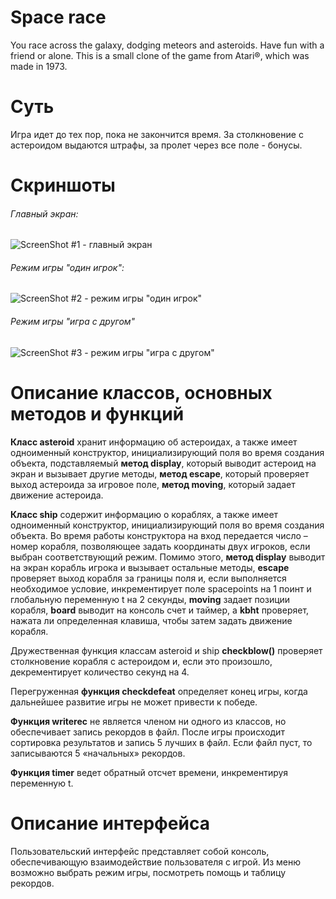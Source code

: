 # Space race
You race across the galaxy, dodging meteors and asteroids. Have fun with a friend or alone. 
This is a small clone of the game from Atari®, which was made in 1973.

# Суть
Игра идет до тех пор, пока не закончится время. За столкновение с астероидом выдаются штрафы, за пролет через все поле - бонусы.

# Скриншоты

###### Главный экран:
![ScreenShot #1 - главный экран](http://image.prntscr.com/image/dd588980f4ad4aa79b0fc49913c18cce.png)
###### Режим игры "один игрок":
![ScreenShot #2 - режим игры "один игрок"](http://image.prntscr.com/image/84f0484c259048e09af487799eef63ce.png)
###### Режим игры "игра с другом"
![ScreenShot #3 - режим игры "игра с другом"](http://image.prntscr.com/image/f42bd32811284a838a1aae814ac22e76.png)

# Описание классов, основных методов и функций
**Класс asteroid** хранит информацию об астероидах, а также имеет одноименный конструктор, инициализирующий поля во время создания объекта, подставляемый **метод display**, который выводит астероид на экран и вызывает другие методы, **метод escape**, который проверяет выход астероида за игровое поле, **метод moving**, который задает движение астероида.

**Класс ship** содержит информацию о кораблях, а также имеет одноименный конструктор, инициализирующий поля во время создания объекта. Во время работы конструктора на вход передается число – номер корабля, позволяющее задать координаты двух игроков, если выбран соответствующий режим. Помимо этого, **метод display** выводит на экран корабль игрока и вызывает остальные методы, **escape** проверяет выход корабля за границы поля и, если выполняется необходимое условие, инкрементирует поле spacepoints на 1 поинт и глобальную переменную t на 2 секунды, **moving** задает позиции корабля, **board** выводит на консоль счет и таймер, а **kbht** проверяет, нажата ли определенная клавиша, чтобы затем задать движение корабля.

Дружественная функция классам asteroid и ship **checkblow()** проверяет столкновение корабля с астероидом и, если это произошло, декрементирует количество секунд на 4. 

Перегруженная **функция checkdefeat** определяет конец игры, когда дальнейшее развитие игры не может привести к победе.

**Функция writerec** не является членом ни одного из классов, но обеспечивает запись рекордов в файл. После игры происходит сортировка результатов и запись 5 лучших в файл. Если файл пуст, то записываются 5 «начальных» рекордов.

**Функция timer** ведет обратный отсчет времени, инкрементируя переменную t. 

# Описание интерфейса

Пользовательский интерфейс представляет собой консоль, обеспечивающую взаимодействие пользователя с игрой. Из меню возможно выбрать режим игры, посмотреть помощь и таблицу рекордов. 
